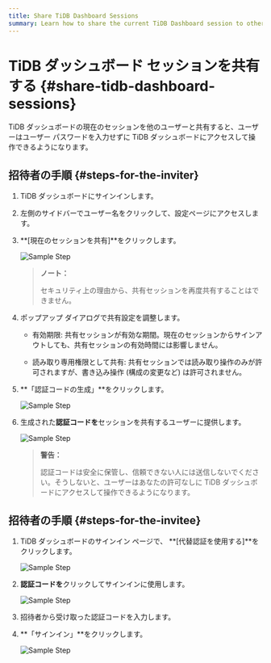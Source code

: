 ```yaml
---
title: Share TiDB Dashboard Sessions
summary: Learn how to share the current TiDB Dashboard session to other users.
---
```


# TiDB ダッシュボード セッションを共有する {#share-tidb-dashboard-sessions}

TiDB ダッシュボードの現在のセッションを他のユーザーと共有すると、ユーザーはユーザー パスワードを入力せずに TiDB ダッシュボードにアクセスして操作できるようになります。

## 招待者の手順 {#steps-for-the-inviter}

1.  TiDB ダッシュボードにサインインします。

2.  左側のサイドバーでユーザー名をクリックして、設定ページにアクセスします。

3.  **[現在のセッションを共有]**をクリックします。

    ![Sample Step](https://docs-download.pingcap.com/media/images/docs/dashboard/dashboard-session-share-settings-1-v650.png)

    > **ノート：**
    >
    > セキュリティ上の理由から、共有セッションを再度共有することはできません。

4.  ポップアップ ダイアログで共有設定を調整します。

    -   有効期限: 共有セッションが有効な期間。現在のセッションからサインアウトしても、共有セッションの有効時間には影響しません。

    -   読み取り専用権限として共有: 共有セッションでは読み取り操作のみが許可されますが、書き込み操作 (構成の変更など) は許可されません。

5.  **「認証コードの生成」**をクリックします。

    ![Sample Step](https://docs-download.pingcap.com/media/images/docs/dashboard/dashboard-session-share-settings-2-v650.png)

6.  生成された**認証コードを**セッションを共有するユーザーに提供します。

    ![Sample Step](https://docs-download.pingcap.com/media/images/docs/dashboard/dashboard-session-share-settings-3-v650.png)

    > **警告：**
    >
    > 認証コードは安全に保管し、信頼できない人には送信しないでください。そうしないと、ユーザーはあなたの許可なしに TiDB ダッシュボードにアクセスして操作できるようになります。

## 招待者の手順 {#steps-for-the-invitee}

1.  TiDB ダッシュボードのサインイン ページで、 **[代替認証を使用する]**をクリックします。

    ![Sample Step](https://docs-download.pingcap.com/media/images/docs/dashboard/dashboard-session-share-signin-1-v650.png)

2.  **認証コードを**クリックしてサインインに使用します。

    ![Sample Step](https://docs-download.pingcap.com/media/images/docs/dashboard/dashboard-session-share-signin-2-v650.png)

3.  招待者から受け取った認証コードを入力します。

4.  **「サインイン」**をクリックします。

    ![Sample Step](https://docs-download.pingcap.com/media/images/docs/dashboard/dashboard-session-share-signin-3-v650.png)

